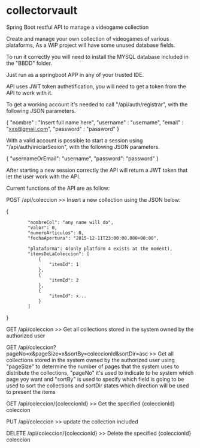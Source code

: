# collectorvault
Spring Boot restful API to manage a videogame collection

Create and manage your own collection of videogames of various plataforms, As a WIP project will have some unused database fields.

To run it correctly you will need to install the MYSQL database included in the "BBDD" folder.

Just run as a springboot APP in any of your trusted IDE.

API uses JWT token authetification, you will need to get a token from the API to work with it.

To get a working account it's needed to call "/api/auth/registrar", with the following JSON parameters.

{
    "nombre" : "Insert full name here",
    "username" : "username",
    "email" : "xxx@gmail.com",
    "password" : "password"
}

With a valid account is possible to start a session using "/api/auth/iniciarSesion", with the following JSON parameters.

{
    "usernameOrEmail": "username",
    "password": "password"
}

After starting a new session correctly the API will return a JWT token that let the user work with the API.

Current functions of the API are as follow:

POST /api/coleccion >> Insert a new collection using the JSON below:

{
            
            "nombreCol": "any name will do",
            "valor": 0,
            "numeroArticulos": 0,
            "fechaApertura": "2015-12-11T23:00:00.000+00:00",
            
            "plataforma": 4(only platform 4 exists at the moment),
            "itemsDeLaColeccion": [
                {
                    "itemId": 1
                },
                {
                    "itemId": 2
                },
                {
                    "itemId": x...
                }
            ]
}

GET /api/coleccion >> Get all collections stored in the system owned by the authorized user

GET /api/coleccion?pageNo=x&pageSize=x&sortBy=coleccionId&sortDir=asc >> Get all collections stored in the system owned by the authorized user using
"pageSize" to determine the number of pages that the system uses to distribute the collections, "pageNo" it's used to indicate to he system which page yoy want and 
"sortBy" is used to specify which field is going to be used to sort the collections and sortDir states which direction will be used to present the items

GET /api/coleccion/{coleccionId} >> Get the specified {coleccionId} coleccion

PUT /api/coleccion >> update the collection included 

DELETE /api/coleccion/{coleccionId} >> Delete the specified {coleccionId} coleccion

